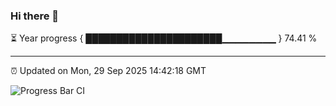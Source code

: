 ### Hi there 👋

⏳ Year progress { ██████████████████████▁▁▁▁▁▁▁▁ } 74.41 %

---

⏰ Updated on Mon, 29 Sep 2025 14:42:18 GMT

![Progress Bar CI](https://github.com/IshwaranRudhara/GIT-ACTION/workflows/Progress%20Bar%20CI/badge.svg)
